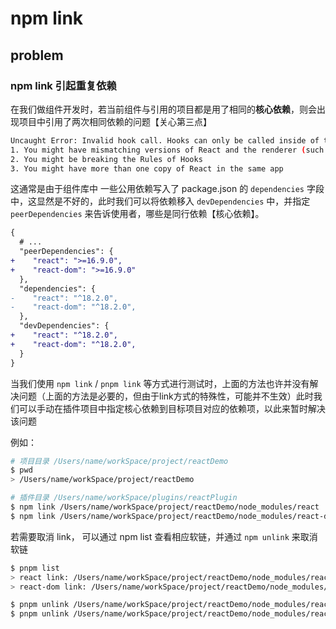 # npm link

## problem

### npm link 引起重复依赖

在我们做组件开发时，若当前组件与引用的项目都是用了相同的**核心依赖**，则会出现项目中引用了两次相同依赖的问题【关心第三点】

``` bash
Uncaught Error: Invalid hook call. Hooks can only be called inside of the body of a function component. This could happen for one of the following reasons:
1. You might have mismatching versions of React and the renderer (such as React DOM)
2. You might be breaking the Rules of Hooks
3. You might have more than one copy of React in the same app
```

这通常是由于组件库中 一些公用依赖写入了 package.json 的 `dependencies` 字段中，这显然是不好的，此时我们可以将依赖移入 `devDependencies` 中，并指定 `peerDependencies` 来告诉使用者，哪些是同行依赖【核心依赖】。

``` diff
{
  # ...
  "peerDependencies": {
+    "react": ">=16.9.0",
+    "react-dom": ">=16.9.0"
  },
  "dependencies": {
-    "react": "^18.2.0",
-    "react-dom": "^18.2.0",
  },
  "devDependencies": {
+    "react": "^18.2.0",
+    "react-dom": "^18.2.0",
  }
}
```

当我们使用 `npm link` / `pnpm link` 等方式进行测试时，上面的方法也许并没有解决问题（上面的方法是必要的，但由于link方式的特殊性，可能并不生效）此时我们可以手动在插件项目中指定核心依赖到目标项目对应的依赖项，以此来暂时解决该问题

例如：

``` bash
# 项目目录 /Users/name/workSpace/project/reactDemo
$ pwd
> /Users/name/workSpace/project/reactDemo

# 插件目录 /Users/name/workSpace/plugins/reactPlugin
$ npm link /Users/name/workSpace/project/reactDemo/node_modules/react
$ npm link /Users/name/workSpace/project/reactDemo/node_modules/react-dom
```

若需要取消 link， 可以通过 npm list 查看相应软链，并通过 `npm unlink` 来取消软链

``` bash
$ pnpm list
> react link: /Users/name/workSpace/project/reactDemo/node_modules/react
> react-dom link: /Users/name/workSpace/project/reactDemo/node_modules/react-dom

$ pnpm unlink /Users/name/workSpace/project/reactDemo/node_modules/react
$ pnpm unlink /Users/name/workSpace/project/reactDemo/node_modules/react-dom

```
